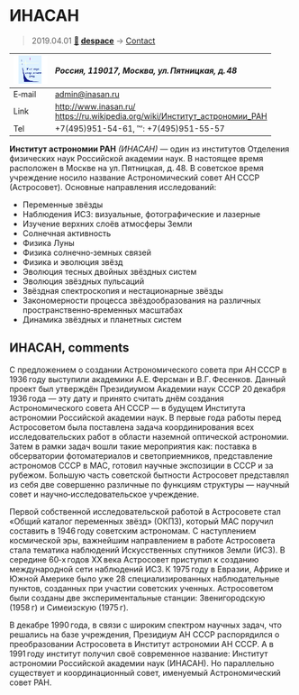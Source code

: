 # ИНАСАН
> 2019.04.01 **[🚀](../index/index.md) [despace](index.md)** → [Contact](contact.md)

|[![](f/contact/i/inasan_logo1_thumb.png)](f/contact/i/inasan_logo1.png)|*Россия, 119017, Москва, ул. Пятницкая, д. 48*|
|:--|:--|
|E‑mail| <admin@inasan.ru> |
|Link| <http://www.inasan.ru/><br> <https://ru.wikipedia.org/wiki/Институт_астрономии_РАН> |
|Tel| +7(495)951-54-61, ℻: +7(495)951-55-57 |

**Институт астрономии РАН** *(ИНАСАН)* — один из институтов Отделения физических наук Российской академии наук. В настоящее время расположен в Москве на ул. Пятницкая, д. 48.   В советское время учреждение носило название Астрономический совет АН СССР (Астросовет). Основные направления исследований:

   - Переменные звёзды
   - Наблюдения ИСЗ: визуальные, фотографические и лазерные
   - Изучение верхних слоёв атмосферы Земли
   - Солнечная активность
   - Физика Луны
   - Физика солнечно‑земных связей
   - Физика и эволюция звёзд
   - Эволюция тесных двойных звёздных систем
   - Эволюция звёздных пульсаций
   - Звёздная спектроскопия и нестационарные звёзды
   - Закономерности процесса звёздообразования на различных пространственно‑временных масштабах
   - Динамика звёздных и планетных систем


<p style="page-break-after:always"> </p>

## ИНАСАН, comments

С предложением о создании Астрономического совета при АН СССР в 1936 году выступили академики А.Е. Ферсман и В.Г. Фесенков. Данный проект был утверждён Президиумом Академии наук СССР 20 декабря 1936 года — эту дату и принято считать днём создания Астрономического совета АН СССР — в будущем Института астрономии Российской академии наук. В первые года работы перед Астросоветом была поставлена задача координирования всех исследовательских работ в области наземной оптической астрономии. Затем в рамки задач вошли такие мероприятия как: поставка в обсерватории фотоматериалов и светоприемников, представление астрономов СССР в МАС, готовил научные экспозиции в СССР и за рубежом. Большую часть советской бытности Астросовет представлял из себя две совершенно различные по функциям структуры — научный совет и научно‑исследовательское учреждение.

Первой собственной исследовательской работой в Астросовете стал «Общий каталог переменных звёзд» (ОКПЗ), который МАС поручил составить в 1946 году советским астрономам. С наступлением космической эры, важнейшим направлением в работе Астросовета стала тематика наблюдений Искусственных спутников Земли (ИСЗ). В середине 60‑х годов ХХ века Астросовет приступил к созданию международной сети наблюдений ИСЗ. К 1975 году в Евразии, Африке и Южной Америке было уже 28 специализированных наблюдательные пунктов, созданных при участии советских ученных. Астросоветом были созданы две экспериментальные станции: Звенигородскую (1958 г) и Симеизскую (1975 г).

В декабре 1990 года, в связи с широким спектром научных задач, что решались на базе учреждения, Президиум АН СССР распорядился о преобразовании Астросовета в Институт астрономии АН СССР. А в 1991 году институт получил своё современное название: Институт астрономии Российской академии наук (ИНАСАН). Но параллельно существует и координационный совет, именуемый Астрономический совет РАН.
